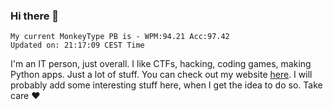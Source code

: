 ### Hi there 👋
<!-- PB START -->
```
My current MonkeyType PB is - WPM:94.21 Acc:97.42
Updated on: 21:17:09 CEST Time
```
<!-- PB END -->
I'm an IT person, just overall. I like CTFs, hacking, coding games, making Python apps. Just a lot of stuff.
You can check out my website [here](https://skill3472.github.io/).
I will probably add some interesting stuff here, when I get the idea to do so. Take care ❤️

